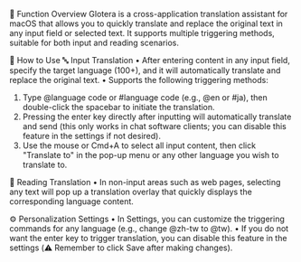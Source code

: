 🧠 Function Overview
Glotera is a cross-application translation assistant for macOS that allows you to quickly translate and replace the original text in any input field or selected text.
It supports multiple triggering methods, suitable for both input and reading scenarios.

🚀 How to Use
🔤 Input Translation
• After entering content in any input field, specify the target language (100+), and it will automatically translate and replace the original text.
• Supports the following triggering methods:

1. Type @language code or #language code (e.g., @en or #ja), then double-click the spacebar to initiate the translation.
2. Pressing the enter key directly after inputting will automatically translate and send (this only works in chat software clients; you can disable this feature in the settings if not desired).
3. Use the mouse or Cmd+A to select all input content, then click "Translate to" in the pop-up menu or any other language you wish to translate to.

📄 Reading Translation
• In non-input areas such as web pages, selecting any text will pop up a translation overlay that quickly displays the corresponding language content.

⚙️ Personalization Settings
• In Settings, you can customize the triggering commands for any language (e.g., change @zh-tw to @tw).
• If you do not want the enter key to trigger translation, you can disable this feature in the settings (⚠️ Remember to click Save after making changes).
